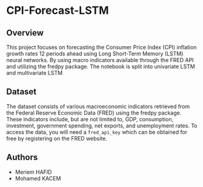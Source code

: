 # CPI-Forecast-LSTM
## Overview
This project focuses on forecasting the Consumer Price Index (CPI) inflation growth rates 12 periods ahead using Long Short-Term Memory (LSTM) neural networks. By using macro indicators available through the FRED API and utilizing the fredpy package.
The notebook is split into univariate LSTM and multivariate LSTM
## Dataset
The dataset consists of various macroeconomic indicators retrieved from the Federal Reserve Economic Data (FRED) using the fredpy package. These indicators include, but are not limited to, GDP, consumption, investment, government spending, net exports, and unemployment rates.
To access the data, you will need a `fred_api_key` which can be obtained for free by registering on the FRED website.
## Authors
- Meriem HAFID
- Mohamed KACEM
